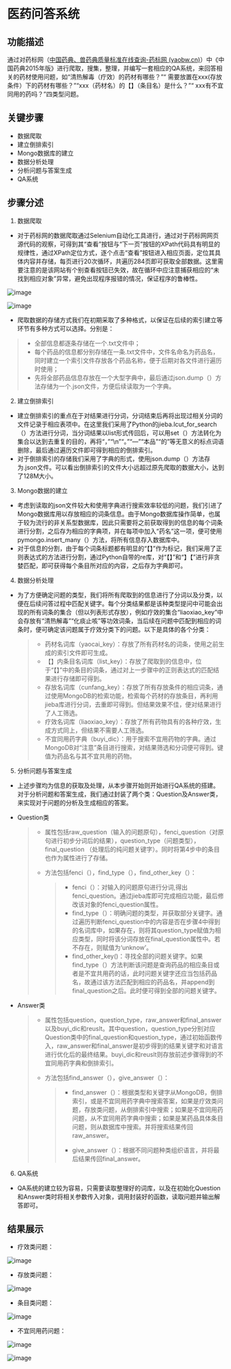 # 医药问答系统

## 功能描述

通过对药标网（[中国药典、兽药典质量标准在线查询-药标网 (yaobw.cn)](http://yaobw.cn/)）中《中国药典2015年版》进行爬取，搜集，整理，并编写一套相应的QA系统，来回答相关的药材使用问题，如“清热解毒（疗效）的药材有哪些？”“ 需要放置在xxx(存放条件）下的药材有哪些？”“xxx（药材名）的【】（条目名）是什么？”“ xxx有不宜同用的药吗？”四类型问题。

## 关键步骤

+ 数据爬取
+ 建立倒排索引
+ Mongo数据库的建立
+ 数据分析处理
+ 分析问题与答案生成
+ QA系统

## 步骤分述

1. 数据爬取

+ 对于药标网的数据爬取通过Selenium自动化工具进行，通过对于药标网网页源代码的观察，可得到其“查看”按钮与“下一页”按钮的XPath代码具有明显的规律性，通过XPath定位方式，逐个点击“查看”按钮进入相应页面，定位其具体内容并存储，每页进行20次循环，共遍历284页即可获取全部数据。这里需要注意的是该网站有个别查看按钮已失效，故在循环中应注意捕获相应的“未找到相应对象”异常，避免出现程序报错的情况，保证程序的鲁棒性。

![image](https://user-images.githubusercontent.com/105553541/190540911-d32aa534-2839-42af-8848-70fb67238b97.png)

![image](https://user-images.githubusercontent.com/105553541/190540929-47a9e692-f6bc-4c11-8411-69feba9f06d0.png)

+ 爬取数据的存储方式我们在初期采取了多种格式，以保证在后续的索引建立等环节有多种方式可以选择。分别是：

>+ 全部信息都逐条存储在一个.txt文件中；
>+ 每个药品的信息都分别存储在一条.txt文件中，文件名命名为药品名，同时建立一个索引文件存放各个药品名称，便于后期对各文件进行遍历时使用；
>+ 先将全部药品信息存放在一个大型字典中，最后通过json.dump（）方法存储为一个.json文件，方便后续读取为一个字典。

2. 建立倒排索引

+ 建立倒排索引的重点在于对结果进行分词，分词结束后再将出现过相关分词的文件记录于相应表项中。在这里我们采用了Python的jieba.lcut_for_search（）方法进行分词，当分词结果以list形式传回后，可以用set（）方法转化为集合以达到去重复的目的，再将“，”“\n”“。”“—”“本品”“的”等无意义的标点词语删除，最后通过遍历文件即可得到相应的倒排索引。
+ 对于倒排索引的存储我们采用了字典的形式，使用json.dump（）方法存为.json文件。可以看出倒排索引的文件大小远超过原先爬取的数据大小，达到了128M大小。

3. Mongo数据的建立

+ 考虑到读取的json文件较大和使用字典进行搜索效率较低的问题，我们引进了Mongo数据库用以存放相应的词条信息。由于Mongo数据库操作简单，也属于较为流行的非关系型数据库，因此只需要将之前获取得到的信息的每个词条进行分割，之后存为相应的字典项，并在每项中加入“药名”这一项，便可使用pymongo.insert_many（）方法，将所有信息存入数据库中。
+ 对于信息的分割，由于每个词条标题都有明显的“【】”作为标记，我们采用了正则表达式的方法进行分割，通过Python自带的re库，对“【】”和“】【”进行非贪婪匹配，即可获得每个条目所对应的内容，之后存为字典即可。

4. 数据分析处理

+ 为了方便确定问题的类型，我们将所有爬取到的信息进行了分词以及分类，以便在后续问答过程中匹配关键字。每个分类结果都是该种类型提问中可能会出现的所有词条的集合（但以列表形式存放），例如疗效的集合“liaoxiao_key”中会存放有“清热解毒”“化痰止咳”等功效词条，当后续在问题中匹配到相应的词条时，便可确定该问题属于疗效分类下的问题。以下是具体的各个分类：

  > + 药材名词库（yaocai_key）：存放了所有药材名的词条，使用之前生成的索引文件即可生成。
  > + 【】内条目名词库（list_key）：存放了爬取到的信息中，位于“【】”中的条目的词条，通过对上一步骤中的正则表达式的匹配结果进行存储即可得到。
  > + 存放名词库（cunfang_key）：存放了所有存放条件的相应词条，通过使用MongoDB的检索功能，检索每个药材的存放条目，再利用jieba库进行分词，去重即可得到。但结果效果不佳，便对结果进行了人工筛选。
  > + 疗效名词库（liaoxiao_key）：存放了所有药物具有的各种疗效，生成方式同上，但结果不需要人工筛选。
  > + 不宜同用药字典（buyi_dic）：用于搜索不宜用药物的字典。通过MongoDB对“注意”条目进行搜索，对结果筛选和分词便可得到。键值为药品名与其不宜共用的药物。

5. 分析问题与答案生成

+ 上述步骤均为信息的获取及处理，从本步骤开始则开始进行QA系统的搭建。对于分析问题和答案生成，我们通过封装了两个类：Question及Answer类，来实现对于问题的分析及生成相应的答案。

+ Question类

  > + 属性包括raw_question（输入的问题原句），fenci_question（对原句进行初步分词后的结果），question_type（问题类型），final_question （处理后的纯问题关键字）。同时将第4步中的条目也作为属性进行了存储。
  >
  > + 方法包括fenci（），find_type（），find_other_key（）：
  >
  >   > + fenci（）：对输入的问题原句进行分词,得出fenci_question。通过jieba库即可完成相应功能，最后修改该对象的fenci_question属性。
  >   > + find_type（）：明确问题的类型，并获取部分关键字。通过遍历判断fenci_question中的内容是否在步骤4中得到的名词库中，如果存在，则将其question_type赋值为相应类型，同时将该分词存放在final_question属性中。若不存在，则赋值为‘unknow’。
  >   > + find_other_key()：寻找全部的问题关键字。如果find_type（）方法判断该问题是查询药品的相应条目或者是不宜共用药的话，此时问题关键字还应当包括药品名，故通过该方法匹配到相应的药品名，并append到final_question之后。此时便可得到全部的问题关键字。

+ Answer类

  > + 属性包括question，question_type，raw_answer和final_answer以及buyi_dic和reuslt。其中question，question_type分别对应Question类中的final_question和question_type，通过初始函数传入，raw_answer和final_answer是初步得到的结果关键字和对语言进行优化后的最终结果。buyi_dic和reuslt则存放前述步骤得到的不宜同用药字典和倒排索引。
  >
  > + 方法包括find_answer（），give_answer（）：
  >
  >   > + find_answer（）：根据类型和关键字从MongoDB，倒排索引，或是不宜同用药字典中搜索答案，如果是疗效类问题，存放类问题，从倒排索引中搜索；如果是不宜同用药问题，从不宜同用药字典中搜索；如果是某药品具体条目问题，则从数据库中搜索。并将搜索结果传回raw_answer。
  >   >
  >   > + give_answer（）：根据不同问题种类组织语言，并将最后结果传回final_answer。

6. QA系统

+ QA系统的建立较为容易，只需要读取整理好的词库，以及在初始化Question和Answer类时将相关参数传入对象，调用封装好的函数，读取问题并输出解答即可。

## 结果展示

+ 疗效类问题：

![image](https://user-images.githubusercontent.com/105553541/190540977-d634c169-8c03-485d-ac56-356eb3a7d1be.png)

+ 存放类问题：

![image](https://user-images.githubusercontent.com/105553541/190540988-4244b3a5-6aeb-4a10-b268-758012752389.png)

+ 条目类问题：

![image](https://user-images.githubusercontent.com/105553541/190541003-14db8be3-9c9d-478d-bdc8-890f329719ae.png)

+ 不宜同用药问题：

![image](https://user-images.githubusercontent.com/105553541/190541013-c88af5e5-5696-4814-8a43-ca4938d65e5e.png)

![image](https://user-images.githubusercontent.com/105553541/190541028-765cada0-04de-484e-a030-f6c793414936.png)
